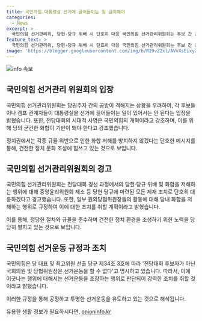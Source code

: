 ```yaml
---
title: 국민의힘 대통령실 선거에 끌어들이는 일 금지해야
categories:
  - News
excerpt: >
  국민의힘 선거관리위, 당헌·당규 위배 시 단호히 대응 국민의힘 선거관리위원회는 후보 간 공방 격화를 우려하며 대통령실 선거 개입을 경고했다. 전당대회 시대적 사명으로 근간된 개혁을 강조하며, 당헌·당규 위배로 화합을 저해하는 행위에 대해 단호히 대응할 것을 경고했다. 특히, 원외당협위원장의 특정 후보 지지 여부를 묻는 행위를 조장하는 것으로 판단하고 이를 경계했다.
feature_text: >
  국민의힘 선거관리위, 당헌·당규 위배 시 단호히 대응 국민의힘 선거관리위원회는 후보 간 공방 격화를 우려하며 대통령실 선거 개입을 경고했다. 전당대회 시대적 사명으로 근간된 개혁을 강조하며, 당헌·당규 위배로 화합을 저해하는 행위에 대해 단호히 대응할 것을 경고했다. 특히, 원외당협위원장의 특정 후보 지지 여부를 묻는 행위를 조장하는 것으로 판단하고 이를 경계했다.
image: 'https://blogger.googleusercontent.com/img/b/R29vZ2xl/AVvXsEixyZcFfHzMRdzZMjFBmAUKJYCLCGyLL1o632UiGVXcaFdKo_bkvkuCioo0uUKlGfBVcT3P84aROyZIXSBEx3Aw5nCQ3pTgDom1WDC4m8eifvWiAmWEEVb4x6G_l8C0QH225ldMjyaFvpxGEBGNO37VmDTDMHGhJPq73UglMfDca1-0aw/s1600/blogspot.png'
---
```


<p><img src="https://blogger.googleusercontent.com/img/b/R29vZ2xl/AVvXsEixyZcFfHzMRdzZMjFBmAUKJYCLCGyLL1o632UiGVXcaFdKo_bkvkuCioo0uUKlGfBVcT3P84aROyZIXSBEx3Aw5nCQ3pTgDom1WDC4m8eifvWiAmWEEVb4x6G_l8C0QH225ldMjyaFvpxGEBGNO37VmDTDMHGhJPq73UglMfDca1-0aw/s1600/blogspot.png" alt="info 속보" /></p>

<h2 data-ke-size="size26">국민의힘 선거관리 위원회의 입장</h2>

<p>국민의힘 선거관리위원회는 당권주자 간의 공방이 격해지는 상황을 우려하여, 각 후보들이나 캠프 관계자들이 대통령실을 선거에 끌어들이는 일이 있어서는 안 된다는 입장을 밝혔습니다. 또한, 전당대회의 시대적 사명은 국민의힘의 개혁이라고 강조하며, 이를 위해 당의 굳건한 화합이 기반이 돼야 한다고 강조했습니다.</p>

<p data-ke-size="size16">정치권에서는 각종 규율 위반으로 인한 화합 저해를 방치하지 않겠다는 단호한 메시지를 통해, 건전한 정치 문화 조성에 힘쓰고 있는 것으로 보입니다.</p>

<h2 data-ke-size="size26">국민의힘 선거관리위원회의 경고</h2>

<p>국민의힘 선거관리위원회는 전당대회 경선 과정에서의 당헌·당규 위배 및 화합을 저해하는 행위에 대해 중앙윤리위원회 제소 등 당헌·당규에 마련된 모든 제재 조치로 단호히 대응하겠다고 경고했습니다. 또한, 일부 원외당협위원장들의 활동에 대해 당내 화합을 저해하는 행위로 규정하여 이에 대한 조치를 취할 계획이라고 밝혔습니다.</p>

<p data-ke-size="size16">이를 통해, 정당한 절차와 규율을 준수하며 건전한 정치 환경을 조성하기 위한 노력을 당당히 펼치고 있는 것으로 보입니다.</p>

<h2 data-ke-size="size26">국민의힘 선거운동 규정과 조치</h2>

<p>국민의힘은 당 대표 및 최고위원 선출 당규 제34조 3호에 따라 '전당대회 후보자가 아닌 국회의원 및 당협위원장은 선거운동을 할 수 없다'고 명시하고 있습니다. 따라서, 이에 어긋나는 행위에 대해서는 선거운동을 조장하는 행위로 판단되어 강력한 조치를 취할 것이라고 밝혔습니다.</p>

<p data-ke-size="size16">이러한 규정을 통해 공정하고 투명한 선거운동을 유도하고 있는 것으로 해석됩니다.</p>
유용한 생활 정보가 필요하시다면, <a href="https://onioninfo.kr" rel="dofollow">onioninfo.kr</a>



